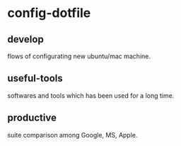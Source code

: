 # config-dotfile

## develop
flows of configurating new ubuntu/mac machine.

## useful-tools
softwares and tools which has been used for a long time.

## productive
suite comparison among Google, MS, Apple.
